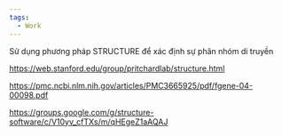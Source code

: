 ```yaml
---
tags:
  - Work
---
```

Sử dụng phương pháp STRUCTURE để xác định sự phân nhóm di truyền

https://web.stanford.edu/group/pritchardlab/structure.html

https://pmc.ncbi.nlm.nih.gov/articles/PMC3665925/pdf/fgene-04-00098.pdf

https://groups.google.com/g/structure-software/c/V10yv_cfTXs/m/qHEgeZ1aAQAJ